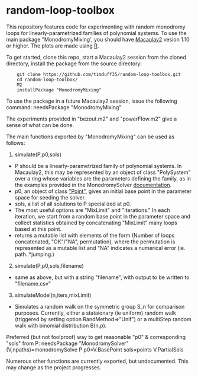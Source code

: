 # random-loop-toolbox

This repository features code for experimenting with random monodromy loops for linearly-parametrized families of polynomial systems. To use the main package "MonodromyMixing', you should have [Macaulay2](http://www2.macaulay2.com/Macaulay2/) vesion 1.10 or higher. The plots are made using [R](https://www.r-project.org/).

To get started, clone this repo, start a Macaulay2 session from the cloned directory, install the package from the source directory:

        git clone https://github.com/timduff35/random-loop-toolbox.git
        cd random-loop-toolbox/
        M2
        installPackage "MonodromyMixing"

To use the package in a future Macaulay2 session, issue the following command:
        needsPackage "MonodromyMixing"

The experiments provided in "bezout.m2" and "powerFlow.m2" give a sense of what can be done. 

The main functions exported by "MonodromyMixing" can be used as follows:

1. simulate(P,p0,sols)
  * P should be a linearly-parametrized family of polynomial systems. In Macaulay2, this may be represented by an object of class "PolySystem" over a ring whose variables are the parameters defining the family, as in the examples provided in the MonodromySolver [documentation](http://www2.macaulay2.com/Macaulay2/doc/Macaulay2..*1.11/share/doc/Macaulay2/MonodromySolver/html/_solve__Family.html).
  * p0, an object of class ["Point"](https://faculty.math.illinois.edu/Macaulay2/doc/Macaulay2..*1.10/share/doc/Macaulay2/NAGtypes/html/___Point.html), gives an initial base point in the parameter space for seeding the solver. 
  * sols, a list of all solutions to P specialized at p0.
  * The most useful options are "MixLimit" and "Iterations." In each iteration, we start from a random base point in the parameter space and collect statistics obtained by concatenating "MixLimit" many loops based at this point. 
  * returns a mutable list with elements of the form (Number of loops concatenated, "OK"/"NA", permutation), where the permutation is represented as a mutable list and "NA" indicates a numerical error (ie. path..*jumping.)
2. simulate(P,p0,sols,filename)
  * same as above, but with a string "filename", with output to be written to "filename.csv"
3. simulateModel(n,iters,mixLimit)
  * Simulates a random walk on the symmetric group S_n for comparison purposes. Currently, either a stataionary (ie uniform) random walk (triggered by setting option RandMethod=>"Unif") or a multiStep random walk with binomial distribution B(n,p). 


Preferred (but not foolproof) way to get reasonable "p0" & corresponding "sols" from P:
              needsPackage "MonodromySolver"
	      (V,npaths)=monodromySolve P
              p0=V.BasePoint
              sols=points V.PartialSols

Numerous other functions are currently exported, but undocumented. This may change as the project progresses.
